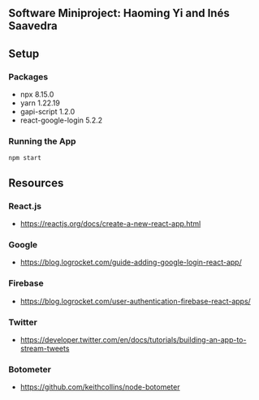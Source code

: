 ## Software Miniproject: Haoming Yi and Inés Saavedra
## Setup
### Packages
- npx 8.15.0
- yarn 1.22.19
- gapi-script 1.2.0
- react-google-login 5.2.2

### Running the App
`npm start`

## Resources
### React.js
- https://reactjs.org/docs/create-a-new-react-app.html

### Google
- https://blog.logrocket.com/guide-adding-google-login-react-app/

### Firebase
- https://blog.logrocket.com/user-authentication-firebase-react-apps/

### Twitter
- https://developer.twitter.com/en/docs/tutorials/building-an-app-to-stream-tweets

### Botometer
- https://github.com/keithcollins/node-botometer
